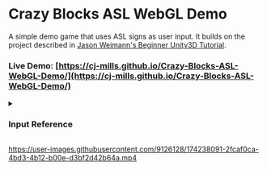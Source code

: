 # Crazy Blocks ASL WebGL Demo
 A simple demo game that uses ASL signs as user input. It builds on the project described in [Jason Weimann's Beginner Unity3D Tutorial](https://www.youtube.com/watch?v=8rdfcq-jePw).

### Live Demo: [https://cj-mills.github.io/Crazy-Blocks-ASL-WebGL-Demo/](https://cj-mills.github.io/Crazy-Blocks-ASL-WebGL-Demo/)

<details><summary><h3>Input Reference</h3></summary><br/>

| Input    | Image                                              |
| --------- | ------------------------------------------------------------ |
| Move Up        | ![B429](./images/B429.jpg) |
| Quit      | ![Stop_0](./images/Stop_0.jpg) |
</details>

https://user-images.githubusercontent.com/9126128/174238091-2fcaf0ca-4bd3-4b12-b00e-d3bf2d42b64a.mp4




